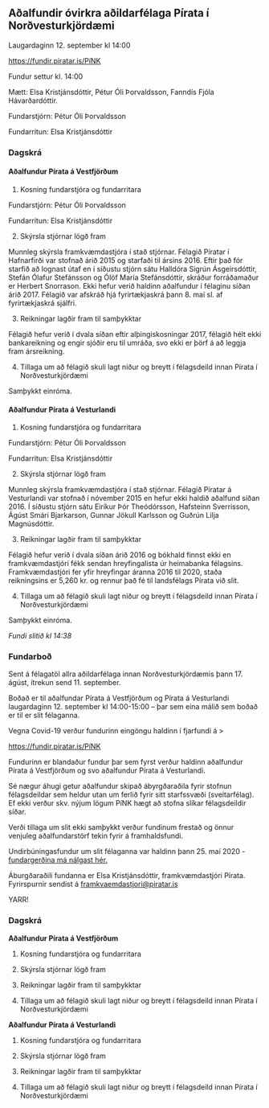 ## Aðalfundir óvirkra aðildarfélaga Pírata í Norðvesturkjördæmi

Laugardaginn 12. september kl 14:00

https://fundir.piratar.is/PíNK

Fundur settur kl. 14:00

Mætt: Elsa Kristjánsdóttir, Pétur Óli Þorvaldsson, Fanndís Fjóla Hávarðardóttir.

Fundarstjórn: Pétur Óli Þorvaldsson

Fundarritun: Elsa Kristjánsdóttir

### Dagskrá

#### Aðalfundur Pírata á Vestfjörðum

1. Kosning fundarstjóra og fundarritara

Fundarstjórn: Pétur Óli Þorvaldsson

Fundarritun: Elsa Kristjánsdóttir

2. Skýrsla stjórnar lögð fram

Munnleg skýrsla framkvæmdastjóra í stað stjórnar. Félagið Píratar í Hafnarfirði var stofnað árið 2015 og starfaði til ársins 2016. Eftir það fór starfið að lognast útaf en í síðustu stjórn sátu Halldóra Sigrún Ásgeirsdóttir, Stefán Ólafur Stefánsson og Ólöf María Stefánsdóttir, skráður forráðamaður er Herbert Snorrason. Ekki hefur verið haldinn aðalfundur í félaginu síðan árið 2017. Félagið var afskráð hjá fyrirtækjaskrá þann 8. maí sl. af fyrirtækjaskrá sjálfri.

3. Reikningar lagðir fram til samþykktar

Félagið hefur verið í dvala síðan eftir alþingiskosningar 2017, félagið hélt ekki bankareikning og engir sjóðir eru til umráða, svo ekki er þörf á að leggja fram ársreikning. 

4. Tillaga um að félagið skuli lagt niður og breytt í félagsdeild innan Pírata í Norðvesturkjördæmi

Samþykkt einróma.

#### Aðalfundur Pírata á Vesturlandi

1. Kosning fundarstjóra og fundarritara

Fundarstjórn: Pétur Óli Þorvaldsson

Fundarritun: Elsa Kristjánsdóttir

2. Skýrsla stjórnar lögð fram

Munnleg skýrsla framkvæmdastjóra í stað stjórnar. Félagið Píratar á Vesturlandi var stofnað í nóvember 2015 en hefur ekki haldið aðalfund síðan 2016. Í síðustu stjórn sátu Eiríkur Þór Theódórsson, Hafsteinn Sverrisson, Ágúst Smári Bjarkarson, Gunnar Jökull Karlsson og Guðrún Lilja Magnúsdóttir.

3. Reikningar lagðir fram til samþykktar

Félagið hefur verið í dvala síðan árið 2016 og bókhald finnst ekki en framkvæmdastjóri fékk sendan hreyfingalista úr heimabanka félagsins. Framkvæmdastjóri fer yfir hreyfingar áranna 2016 til 2020, staða reikningsins er 5,260 kr. og rennur það fé til landsfélags Pírata við slit.

4. Tillaga um að félagið skuli lagt niður og breytt í félagsdeild innan Pírata í Norðvesturkjördæmi

Samþykkt einróma.

*Fundi slitið kl 14:38*

### Fundarboð

Sent á félagatöl allra aðildarfélaga innan Norðvesturkjördæmis þann 17. ágúst, ítrekun send 11. september.

Boðað er til aðalfundar Pírata á Vestfjörðum og Pírata á Vesturlandi laugardaginn 12. september kl 14:00-15:00 – þar sem eina málið sem boðað er til er slit félaganna.

Vegna Covid-19 verður fundurinn eingöngu haldinn í fjarfundi á >

<https://fundir.piratar.is/PíNK>

Fundurinn er blandaður fundur þar sem fyrst verður haldinn aðalfundur Pírata á Vestfjörðum og svo aðalfundur Pírata á Vesturlandi.

Sé nægur áhugi getur aðalfundur skipað ábyrgðaraðila fyrir stofnun félagsdeildar sem heldur utan um ferlið fyrir sitt starfssvæði (sveitarfélag). Ef ekki verður skv. nýjum lögum PíNK hægt að stofna slíkar félagsdeildir síðar.

Verði tillaga um slit ekki samþykkt verður fundinum frestað og önnur venjuleg aðalfundarstörf tekin fyrir á framhaldsfundi.

Undirbúningasfundur um slit félaganna var haldinn þann 25. maí 2020 - [fundargerðina má nálgast hér.](https://github.com/piratar/fundargerdir/blob/master/2020/P%C3%ADNK/2020.05.25.NV-undirb%C3%BAningsfundur.md)

Áburgðaraðili fundanna er Elsa Kristjánsdóttir, framkvæmdastjóri Pírata. Fyrirspurnir sendist á <framkvaemdastjori@piratar.is>

YARR!

### Dagskrá

**Aðalfundur Pírata á Vestfjörðum**

1. Kosning fundarstjóra og fundarritara

2. Skýrsla stjórnar lögð fram

3. Reikningar lagðir fram til samþykktar

4. Tillaga um að félagið skuli lagt niður og breytt í félagsdeild innan Pírata í Norðvesturkjördæmi

 

**Aðalfundur Pírata á Vesturlandi**

1. Kosning fundarstjóra og fundarritara

2. Skýrsla stjórnar lögð fram

3. Reikningar lagðir fram til samþykktar

4. Tillaga um að félagið skuli lagt niður og breytt í félagsdeild innan Pírata í Norðvesturkjördæmi